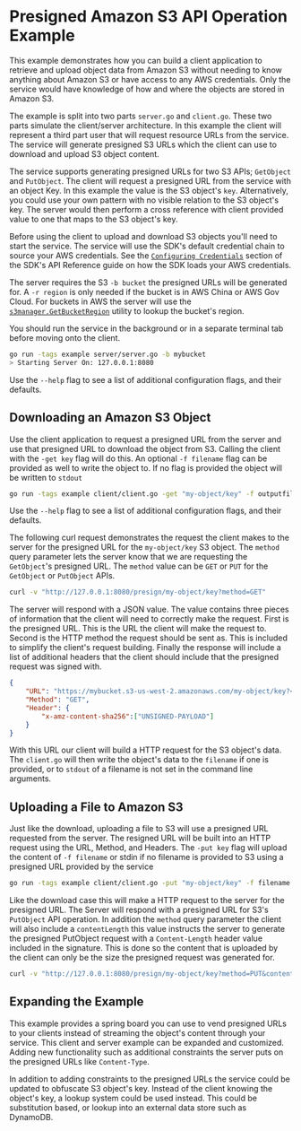 # Presigned Amazon S3 API Operation Example

This example demonstrates how you can build a client application to retrieve and
upload object data from Amazon S3 without needing to know anything about Amazon
S3 or have access to any AWS credentials. Only the service would have knowledge
of how and where the objects are stored in Amazon S3.

The example is split into two parts `server.go` and `client.go`. These two parts
simulate the client/server architecture. In this example the client will represent
a third part user that will request resource URLs from the service. The service
will generate presigned S3 URLs which the client can use to download and
upload S3 object content.

The service supports generating presigned URLs for two S3 APIs; `GetObject` and
`PutObject`. The client will request a presigned URL from the service with an
object Key. In this example the value is the S3 object's `key`. Alternatively,
you could use your own pattern with no visible relation to the S3 object's key.
The server would then perform a cross reference with client provided value to
one that maps to the S3 object's key.

Before using the client to upload and download S3 objects you'll need to start the
service. The service will use the SDK's default credential chain to source your
AWS credentials. See the [`Configuring Credentials`](http://docs.aws.amazon.com/sdk-for-go/api/)
section of the SDK's API Reference guide on how the SDK loads your AWS credentials.

The server requires the S3 `-b bucket` the presigned URLs will be generated for. A
`-r region` is only needed if the bucket is in AWS China or AWS Gov Cloud. For
buckets in AWS the server will use the [`s3manager.GetBucketRegion`](http://docs.aws.amazon.com/sdk-for-go/api/service/s3/s3manager/#GetBucketRegion) utility to lookup the bucket's region.

You should run the service in the background or in a separate terminal tab before
moving onto the client.


```sh
go run -tags example server/server.go -b mybucket
> Starting Server On: 127.0.0.1:8080
```

Use the `--help` flag to see a list of additional configuration flags, and their
defaults.

## Downloading an Amazon S3 Object

Use the client application to request a presigned URL from the server and use
that presigned URL to download the object from S3. Calling the client with the
`-get key` flag will do this. An optional `-f filename` flag can be provided as
well to write the object to. If no flag is provided the object will be written
to `stdout`

```sh
go run -tags example client/client.go -get "my-object/key" -f outputfilename
```

Use the `--help` flag to see a list of additional configuration flags, and their
defaults.

The following curl request demonstrates the request the client makes to the server
for the presigned URL for the `my-object/key` S3 object. The `method` query
parameter lets the server know that we are requesting the `GetObject`'s presigned
URL. The `method` value can be `GET` or `PUT` for the `GetObject` or `PutObject` APIs.

```sh
curl -v "http://127.0.0.1:8080/presign/my-object/key?method=GET"
```

The server will respond with a JSON value. The value contains three pieces of
information that the client will need to correctly make the request. First is
the presigned URL. This is the URL the client will make the request to. Second
is the HTTP method the request should be sent as. This is included to simplify
the client's request building. Finally the response will include a list of
additional headers that the client should include that the presigned request
was signed with.

```json
{
    "URL": "https://mybucket.s3-us-west-2.amazonaws.com/my-object/key?<signature>",
    "Method": "GET",
    "Header": {
        "x-amz-content-sha256":["UNSIGNED-PAYLOAD"]
    }
}
```

With this URL our client will build a HTTP request for the S3 object's data. The
`client.go` will then write the object's data to the `filename` if one is provided,
or to `stdout` of a filename is not set in the command line arguments.

## Uploading a File to Amazon S3

Just like the download, uploading a file to S3 will use a presigned URL requested
from the server. The resigned URL will be built into an HTTP request using the
URL, Method, and Headers. The `-put key` flag will upload the content of `-f filename`
or stdin if no filename is provided to S3 using a presigned URL provided by the
service

```sh
go run -tags example client/client.go -put "my-object/key" -f filename
```

Like the download case this will make a HTTP request to the server for the
presigned URL. The Server will respond with a presigned URL for S3's `PutObject`
API operation. In addition the `method` query parameter the client will also
include a `contentLength` this value instructs the server to generate the presigned
PutObject request with a `Content-Length` header value included in the signature.
This is done so the content that is uploaded by the client can only be the size
the presigned request was generated for.

```sh
curl -v "http://127.0.0.1:8080/presign/my-object/key?method=PUT&contentLength=1024"
```

## Expanding the Example

This example provides a spring board you can use to vend presigned URLs to your
clients instead of streaming the object's content through your service. This
client and server example can be expanded and customized. Adding new functionality
such as additional constraints the server puts on the presigned URLs like
`Content-Type`.

In addition to adding constraints to the presigned URLs the service could be
updated to obfuscate S3 object's key. Instead of the client knowing the object's
key, a lookup system could be used instead. This could be substitution based,
or lookup into an external data store such as DynamoDB.
